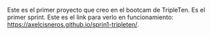 Este es el primer proyecto que creo en el bootcam de TripleTen.
Es el primer sprint.
Este es el link para verlo en funcionamiento: https://axelcisneros.github.io/sprin1-tripleten/.
